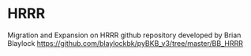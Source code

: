 # HRRR
Migration and Expansion on HRRR github repository developed by Brian Blaylock https://github.com/blaylockbk/pyBKB_v3/tree/master/BB_HRRR
